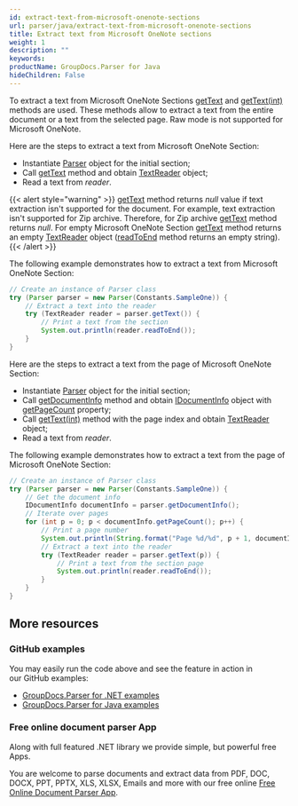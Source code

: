 ```yaml
---
id: extract-text-from-microsoft-onenote-sections
url: parser/java/extract-text-from-microsoft-onenote-sections
title: Extract text from Microsoft OneNote sections
weight: 1
description: ""
keywords: 
productName: GroupDocs.Parser for Java
hideChildren: False
---
```

To extract a text from Microsoft OneNote Sections [getText](https://apireference.groupdocs.com/java/parser/com.groupdocs.parser/Parser#getText()) and [getText(int)](https://apireference.groupdocs.com/java/parser/com.groupdocs.parser/Parser#getText(int)) methods are used. These methods allow to extract a text from the entire document or a text from the selected page. Raw mode is not supported for Microsoft OneNote.

Here are the steps to extract a text from Microsoft OneNote Section:

*   Instantiate [Parser](https://apireference.groupdocs.com/java/parser/com.groupdocs.parser/Parser) object for the initial section;
*   Call [getText](https://apireference.groupdocs.com/java/parser/com.groupdocs.parser/Parser#getText()) method and obtain [TextReader](https://apireference.groupdocs.com/java/parser/com.groupdocs.parser.data/TextReader) object;
*   Read a text from *reader*.

{{< alert style="warning" >}}
[getText](https://apireference.groupdocs.com/java/parser/com.groupdocs.parser/Parser#getText()) method returns *null* value if text extraction isn't supported for the document. For example, text extraction isn't supported for Zip archive. Therefore, for Zip archive [getText](https://apireference.groupdocs.com/java/parser/com.groupdocs.parser/Parser#getText()) method returns *null*. For empty Microsoft OneNote Section [getText](https://apireference.groupdocs.com/java/parser/com.groupdocs.parser/Parser#getText()) method returns an empty [TextReader](https://apireference.groupdocs.com/java/parser/com.groupdocs.parser.data/TextReader) object ([readToEnd](https://apireference.groupdocs.com/java/parser/com.groupdocs.parser.data/TextReader#readToEnd()) method returns an empty string).  
{{< /alert >}}
  
The following example demonstrates how to extract a text from Microsoft OneNote Section:

```java
// Create an instance of Parser class
try (Parser parser = new Parser(Constants.SampleOne)) {
    // Extract a text into the reader
    try (TextReader reader = parser.getText()) {
        // Print a text from the section
        System.out.println(reader.readToEnd());
    }
}
```

Here are the steps to extract a text from the page of Microsoft OneNote Section:

*   Instantiate [Parser](https://apireference.groupdocs.com/java/parser/com.groupdocs.parser/Parser) object for the initial section;
*   Call [getDocumentInfo](https://apireference.groupdocs.com/java/parser/com.groupdocs.parser/Parser#getDocumentInfo()) method and obtain [IDocumentInfo](https://apireference.groupdocs.com/java/parser/com.groupdocs.parser.options/IDocumentInfo) object with [getPageCount](https://apireference.groupdocs.com/java/parser/com.groupdocs.parser.options/IDocumentInfo#getPageCount()) property;
*   Call [getText(int)](https://apireference.groupdocs.com/java/parser/com.groupdocs.parser/Parser#getText(int)) method with the page index and obtain [TextReader](https://apireference.groupdocs.com/java/parser/com.groupdocs.parser.data/TextReader) object;
*   Read a text from *reader*.

The following example demonstrates how to extract a text from the page of Microsoft OneNote Section:

```java
// Create an instance of Parser class
try (Parser parser = new Parser(Constants.SampleOne)) {
    // Get the document info
    IDocumentInfo documentInfo = parser.getDocumentInfo();
    // Iterate over pages
    for (int p = 0; p < documentInfo.getPageCount(); p++) {
        // Print a page number
        System.out.println(String.format("Page %d/%d", p + 1, documentInfo.getPageCount()));
        // Extract a text into the reader
        try (TextReader reader = parser.getText(p)) {
            // Print a text from the section page
            System.out.println(reader.readToEnd());
        }
    }
}
```

## More resources

### GitHub examples

You may easily run the code above and see the feature in action in our GitHub examples:

*   [GroupDocs.Parser for .NET examples](https://github.com/groupdocs-parser/GroupDocs.Parser-for-.NET)    
*   [GroupDocs.Parser for Java examples](https://github.com/groupdocs-parser/GroupDocs.Parser-for-Java)    

### Free online document parser App

Along with full featured .NET library we provide simple, but powerful free Apps.

You are welcome to parse documents and extract data from PDF, DOC, DOCX, PPT, PPTX, XLS, XLSX, Emails and more with our free online [Free Online Document Parser App](https://products.groupdocs.app/parser).